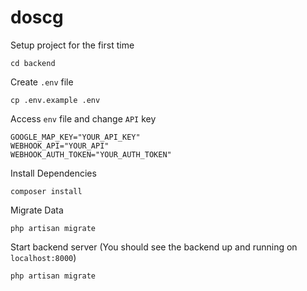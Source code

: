 # doscg

Setup project for the first time
```
cd backend
```
Create `.env` file
```
cp .env.example .env
```
Access `env` file and change `API` key
```
GOOGLE_MAP_KEY="YOUR_API_KEY"
WEBHOOK_API="YOUR_API"
WEBHOOK_AUTH_TOKEN="YOUR_AUTH_TOKEN"
```
Install Dependencies
```
composer install
```
Migrate Data
```
php artisan migrate
```
Start backend server (You should see the backend up and running on  `localhost:8000`)
```
php artisan migrate
```

